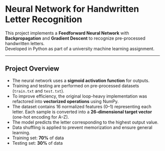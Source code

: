 # Neural Network for Handwritten Letter Recognition

This project implements a **Feedforward Neural Network** with **Backpropagation** and **Gradient Descent** to recognize pre-processed handwritten letters.  
Developed in Python as part of a university machine learning assignment.

---

## Project Overview
- The neural network uses a **sigmoid activation function** for outputs.  
- Training and testing are performed on pre-processed datasets (`train.txt` and `test.txt`).  
- To improve efficiency, the original loop-heavy implementation was refactored into **vectorized operations** using NumPy.  
- The dataset contains 16 normalized features (0–1) representing each letter. Each sample is converted into a **26-dimensional target vector** (one-hot encoding for A–Z).  
- The model predicts the letter corresponding to the highest output value.  
- Data shuffling is applied to prevent memorization and ensure general learning.  
- Training set: **70%** of data  
- Testing set: **30%** of data  
